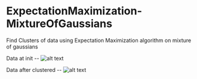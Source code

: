 # ExpectationMaximization-MixtureOfGaussians
 Find Clusters of data using Expectation Maximization algorithm on mixture of gaussians


 Data at init -- 
 ![alt text](https://github.com/sashakttripathi/ExpectationMaximization-MixtureOfGaussians/blob/main/init_2_at_start.png?raw=true)
 
 
 Data after clustered --
 ![alt text](https://github.com/sashakttripathi/ExpectationMaximization-MixtureOfGaussians/blob/main/init_2_at_end.png?raw=true)
